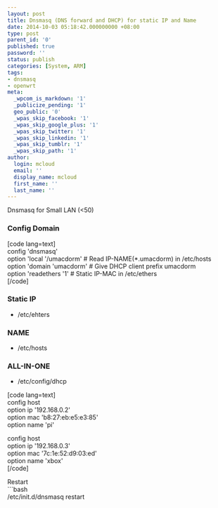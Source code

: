```yaml
---
layout: post
title: Dnsmasq (DNS forward and DHCP) for static IP and Name
date: 2014-10-03 05:18:42.000000000 +08:00
type: post
parent_id: '0'
published: true
password: ''
status: publish
categories: [System, ARM]
tags:
- dnsmasq
- openwrt
meta:
  _wpcom_is_markdown: '1'
  _publicize_pending: '1'
  geo_public: '0'
  _wpas_skip_facebook: '1'
  _wpas_skip_google_plus: '1'
  _wpas_skip_twitter: '1'
  _wpas_skip_linkedin: '1'
  _wpas_skip_tumblr: '1'
  _wpas_skip_path: '1'
author:
  login: mcloud
  email: ''
  display_name: mcloud
  first_name: ''
  last_name: ''
---
```

<p>Dnsmasq for Small LAN (&lt;50)</p>
<h3>Config Domain</h3>
<p>[code lang=text]<br />
config &#039;dnsmasq&#039;<br />
option &#039;local &#039;/umacdorm&#039; # Read IP-NAME(*.umacdorm) in /etc/hosts<br />
option &#039;domain &#039;umacdorm&#039; # Give DHCP client prefix umacdorm<br />
option &#039;readethers &#039;1&#039; # Static IP-MAC in /etc/ethers<br />
[/code]</p>
<h3>Static IP</h3>
<ul>
<li>/etc/ehters</li>
</ul>
<h3>NAME</h3>
<ul>
<li>/etc/hosts</li>
</ul>
<h3>ALL-IN-ONE</h3>
<ul>
<li>/etc/config/dhcp</li>
</ul>
<p>[code lang=text]<br />
config host<br />
option ip &#039;192.168.0.2&#039;<br />
option mac &#039;b8:27:eb:e5:e3:85&#039;<br />
option name &#039;pi&#039;</p>
<p>config host<br />
option ip &#039;192.168.0.3&#039;<br />
option mac &#039;7c:1e:52:d9:03:ed&#039;<br />
option name &#039;xbox&#039;<br />
[/code]</p>
<p>Restart<br />
```bash<br />
/etc/init.d/dnsmasq restart</p>
